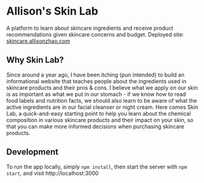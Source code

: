 # Allison's Skin Lab

A platform to learn about skincare ingredients and receive product recommendations given skincare concerns and budget.
Deployed site: [skincare.allisonzhao.com](http://skincare.allisonzhao.com)

## Why Skin Lab?

Since around a year ago, I have been itching (pun intended) to build an informational website that teaches people about the ingredients used in skincare products and their pros & cons. I believe what we apply on our skin is as important as what we put in our stomach - if we know how to read food labels and nutrition facts, we should also learn to be aware of what the active ingredients are in our facial cleanser or night cream. Here comes Skin Lab, a quick-and-easy starting point to help you learn about the chemical composition in various skincare products and their impact on your skin, so that you can make more informed decisions when purchasing skincare products.

## Development
To run the app locally, simply ```npm install```, then start the server with ```npm start```, and visit http://localhost:3000



